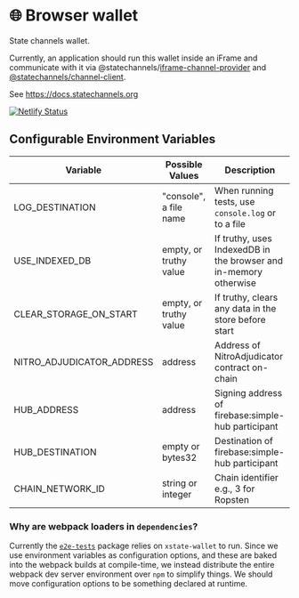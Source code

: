 # 🌐 Browser wallet

State channels wallet.

Currently, an application should run this wallet inside an iFrame and communicate with it via @statechannels/[iframe-channel-provider](https://www.npmjs.com/package/@statechannels/iframe-channel-provider) and [@statechannels/channel-client](https://www.npmjs.com/package/@statechannels/channel-client).

See https://docs.statechannels.org

[![Netlify Status](https://api.netlify.com/api/v1/badges/fe975674-cea9-44ed-b9f4-685c03d9f17c/deploy-status)](https://app.netlify.com/sites/xstate-wallet/deploys)

## Configurable Environment Variables

| Variable                  | Possible Values        | Description                                                      |
| ------------------------- | ---------------------- | ---------------------------------------------------------------- |
| LOG_DESTINATION           | "console", a file name | When running tests, use `console.log` or to a file               |
| USE_INDEXED_DB            | empty, or truthy value | If truthy, uses IndexedDB in the browser and in-memory otherwise |
| CLEAR_STORAGE_ON_START    | empty, or truthy value | If truthy, clears any data in the store before start             |
| NITRO_ADJUDICATOR_ADDRESS | address                | Address of NitroAdjudicator contract on-chain                    |
| HUB_ADDRESS               | address                | Signing address of firebase:simple-hub participant               |
| HUB_DESTINATION           | empty or bytes32       | Destination of firebase:simple-hub participant                   |
| CHAIN_NETWORK_ID          | string or integer      | Chain identifier e.g., 3 for Ropsten                             |

### Why are webpack loaders in `dependencies`?

Currently the [`e2e-tests`](http://github.com/statechannels/apps/blob/master/packages/e2e-tests) package relies on `xstate-wallet` to run. Since we use environment variables as configuration options, and these are baked into the webpack builds at compile-time, we instead distribute the entire webpack dev server environment over `npm` to simplify things. We should move configuration options to be something declared at runtime.
